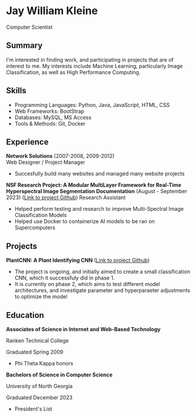 # Jay William Kleine
Computer Scientist

## Summary
I'm interested in finding work, and participating in projects that are of interest to me. My interests include Machine Learning, particularly Image Classification, as well as High Performance Computing.

## Skills
- Programming Languages: Python, Java, JavaScript, HTML, CSS 
- Web Frameworks: BootStrap
- Databases: MySQL, MS Access
- Tools & Methods: Git, Docker

## Experience
**Network Solutions** 
(2007-2008, 2009-2012)   
Web Designer / Project Manager
- Succesfully build many websites and managed many website projects

**NSF Research Project: A Modular MultiLayer Framework for Real-Time Hyperspectral Image Segmentation Documentation** 
(August - September 2023)
([Link to project Github]([https://github.com/JKleine/PlantCNN18](https://jkleine.github.io/JupyterBookUpdate/intro.html)))  
Research Assistant
- Helped perform testing and research to improve Multi-Spectral Image Classification Models
- Helped use Docker to containerize AI models to be ran on Supercomputers

## Projects
**PlantCNN: A Plant Identifying CNN**
([Link to project Github](https://github.com/JKleine/PlantCNN18))  
- The project is ongoing, and initially aimed to create a small classification CNN, which it successfuly did in phase 1. 
- It is currently on phase 2, which aims to test different model architectures, and investigate parameter and hyperparaeter adjustments to optimize the model

## Education
**Associates of Science in Internet and Web-Based Technology**

Ranken Technical College

Graduated Spring 2009
- Phi Theta Kappa honors

**Bachelors of Science in Computer Science**

University of North Georgia

Graduated December 2023
- President's List
